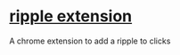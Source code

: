 # [ripple extension](https://chrome.google.com/webstore/detail/ripple/ccaddeihobjfjhpidfolokbffjnacfae?utm_source=chrome-ntp-icon)
A chrome extension to add a ripple to clicks

